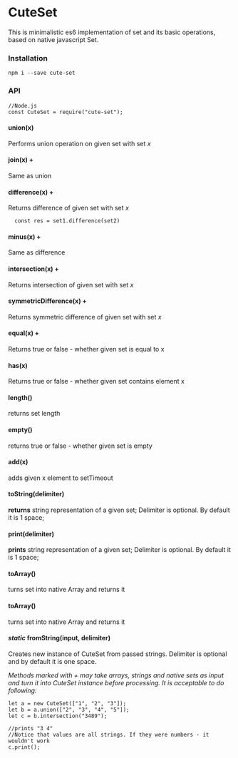 # CuteSet
This is minimalistic es6 implementation of set and its basic operations, based on native javascript Set.

### Installation
```
npm i --save cute-set
```

### API

```
//Node.js
const CuteSet = require("cute-set");

```

#### union(x)
Performs union operation on given set with set *x*

#### join(x) +
Same as union

#### difference(x) +
Returns difference of given set with set *x*
  ```
    const res = set1.difference(set2)
  ```
#### minus(x)  +
Same as difference

#### intersection(x)  +
Returns intersection of given set with set *x*

#### symmetricDifference(x) +
Returns symmetric difference of given set with set *x*

#### equal(x)  +
Returns true or false - whether given set is equal to x



#### has(x)   
Returns true or false - whether given set contains element x

#### length()   
returns set length

#### empty()   
returns true or false - whether given set is empty

#### add(x)   
adds given x element to setTimeout


#### toString(delimiter)   
**returns** string representation of a given set;
Delimiter is optional. By default it is 1 space;


#### print(delimiter)   
**prints** string representation of a given set;
Delimiter is optional. By default it is 1 space;

#### toArray()   
turns set into native Array and returns it

#### toArray()   
turns set into native Array and returns it

#### *static* fromString(input, delimiter)
Creates new instance of CuteSet from passed strings.
Delimiter is optional and by default it is one space.



*Methods marked with + may take arrays, strings and native sets as input and turn it into CuteSet instance before processing. It is acceptable to do following:*
```
let a = new CuteSet(["1", "2", "3"]);
let b = a.union(["2", "3", "4", "5"]);
let c = b.intersection("3489");

//prints "3 4"
//Notice that values are all strings. If they were numbers - it wouldn't work
c.print();


```
